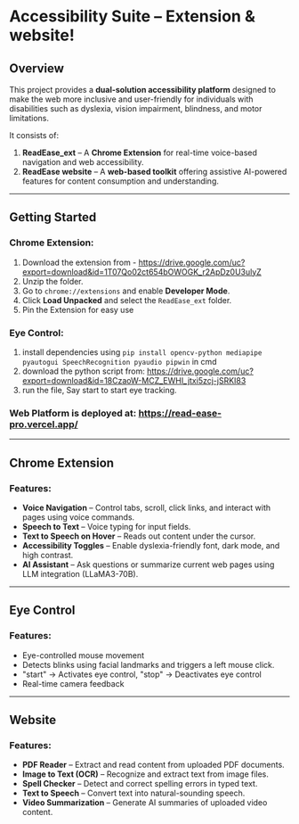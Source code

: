 # Accessibility Suite – Extension & website!

## Overview

This project provides a **dual-solution accessibility platform** designed to make the web more inclusive and user-friendly for individuals with disabilities such as dyslexia, vision impairment, blindness, and motor limitations.

It consists of:

1. **ReadEase_ext** – A **Chrome Extension** for real-time voice-based navigation and web accessibility.
2. **ReadEase website** – A **web-based toolkit** offering assistive AI-powered features for content consumption and understanding.

---
## Getting Started

### Chrome Extension:
1. Download the extension from - https://drive.google.com/uc?export=download&id=1T07Qo02ct654bOWOGK_r2ApDz0U3ulyZ
2. Unzip the folder.
3. Go to `chrome://extensions` and enable **Developer Mode**.
4. Click **Load Unpacked** and select the `ReadEase_ext` folder.
5. Pin the Extension for easy use

### Eye Control:
1. install dependencies using `pip install opencv-python mediapipe pyautogui SpeechRecognition pyaudio pipwin` in cmd
2. download the python script from: https://drive.google.com/uc?export=download&id=18CzaoW-MCZ_EWHI_jtxi5zcj-jSRKI83
3. run the file, Say start to start eye tracking.

### Web Platform is deployed at: https://read-ease-pro.vercel.app/
---

## Chrome Extension

### Features:
-  **Voice Navigation** – Control tabs, scroll, click links, and interact with pages using voice commands.
- **Speech to Text** – Voice typing for input fields.
- **Text to Speech on Hover** – Reads out content under the cursor.
- **Accessibility Toggles** – Enable dyslexia-friendly font, dark mode, and high contrast.
- **AI Assistant** – Ask questions or summarize current web pages using LLM integration (LLaMA3-70B).

---
## Eye Control

### Features:
- Eye-controlled mouse movement
- Detects blinks using facial landmarks and triggers a left mouse click.
- "start" → Activates eye control, "stop" → Deactivates eye control
- Real-time camera feedback

---

## Website

### Features:
-  **PDF Reader** – Extract and read content from uploaded PDF documents.
-  **Image to Text (OCR)** – Recognize and extract text from image files.
-  **Spell Checker** – Detect and correct spelling errors in typed text.
-  **Text to Speech** – Convert text into natural-sounding speech.
-  **Video Summarization** – Generate AI summaries of uploaded video content.

